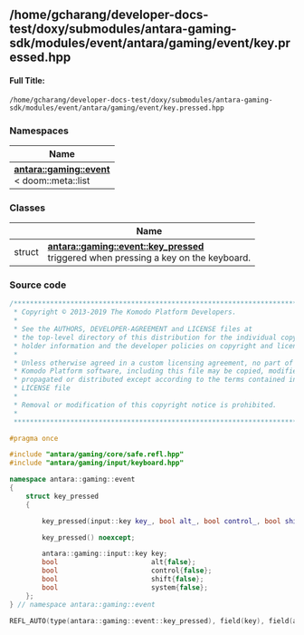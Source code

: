 

## /home/gcharang/developer-docs-test/doxy/submodules/antara-gaming-sdk/modules/event/antara/gaming/event/key.pressed.hpp

#### Full Title:
```
/home/gcharang/developer-docs-test/doxy/submodules/antara-gaming-sdk/modules/event/antara/gaming/event/key.pressed.hpp
```







### Namespaces

| Name           |
| -------------- |
| **[antara::gaming::event](Namespaces/namespaceantara_1_1gaming_1_1event.md)** <br>< doom::meta::list  |

### Classes

|                | Name           |
| -------------- | -------------- |
| struct | **[antara::gaming::event::key_pressed](Classes/structantara_1_1gaming_1_1event_1_1key__pressed.md)** <br>triggered when pressing a key on the keyboard.  |















### Source code

```cpp
/******************************************************************************
 * Copyright © 2013-2019 The Komodo Platform Developers.                      *
 *                                                                            *
 * See the AUTHORS, DEVELOPER-AGREEMENT and LICENSE files at                  *
 * the top-level directory of this distribution for the individual copyright  *
 * holder information and the developer policies on copyright and licensing.  *
 *                                                                            *
 * Unless otherwise agreed in a custom licensing agreement, no part of the    *
 * Komodo Platform software, including this file may be copied, modified,     *
 * propagated or distributed except according to the terms contained in the   *
 * LICENSE file                                                               *
 *                                                                            *
 * Removal or modification of this copyright notice is prohibited.            *
 *                                                                            *
 ******************************************************************************/

#pragma once

#include "antara/gaming/core/safe.refl.hpp" 
#include "antara/gaming/input/keyboard.hpp" 

namespace antara::gaming::event
{
    struct key_pressed
    {

        key_pressed(input::key key_, bool alt_, bool control_, bool shift_, bool system_) noexcept;

        key_pressed() noexcept;

        antara::gaming::input::key key;            
        bool                       alt{false};     
        bool                       control{false}; 
        bool                       shift{false};   
        bool                       system{false};  
    };
} // namespace antara::gaming::event

REFL_AUTO(type(antara::gaming::event::key_pressed), field(key), field(alt), field(control), field(shift), field(system))
```




